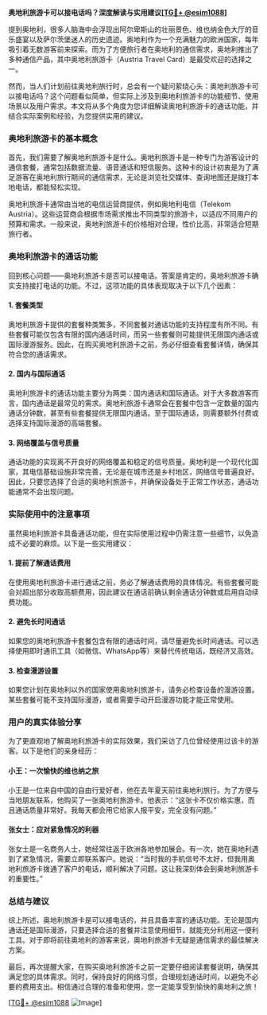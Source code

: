 **奥地利旅游卡可以接电话吗？深度解读与实用建议[[TG💪+ @esim1088](https://t.me/s/esim1088)]**

提到奥地利，很多人脑海中会浮现出阿尔卑斯山的壮丽景色、维也纳金色大厅的音乐盛宴以及萨尔茨堡迷人的历史遗迹。奥地利作为一个充满魅力的欧洲国家，每年吸引着无数游客前来探索。而为了方便旅行者在奥地利的通信需求，奥地利推出了多种通信产品，其中奥地利旅游卡（Austria Travel Card）是最受欢迎的选择之一。

然而，当人们计划前往奥地利旅行时，总会有一个疑问萦绕心头：奥地利旅游卡可以接电话吗？这个问题看似简单，但实际上涉及到奥地利旅游卡的功能细节、使用场景以及用户需求。本文将从多个角度为您详细解读奥地利旅游卡的通话功能，并结合实际案例和经验，为您提供实用的建议。

### 奥地利旅游卡的基本概念

首先，我们需要了解奥地利旅游卡是什么。奥地利旅游卡是一种专门为游客设计的通信套餐，通常包括数据流量、语音通话和短信服务。这种卡的设计初衷是为了满足游客在奥地利旅行期间的通信需求，无论是浏览社交媒体、查询地图还是拨打本地电话，都能轻松实现。

奥地利旅游卡通常由当地的电信运营商提供，例如奥地利电信（Telekom Austria）。这些运营商会根据市场需求推出不同类型的旅游卡，以适应不同用户的预算和需求。一般来说，奥地利旅游卡的价格相对合理，性价比高，非常适合短期旅行者。

### 奥地利旅游卡的通话功能

回到核心问题——奥地利旅游卡是否可以接电话。答案是肯定的，奥地利旅游卡确实支持接打电话的功能。不过，这项功能的具体表现取决于以下几个因素：

#### 1. **套餐类型**
奥地利旅游卡提供的套餐种类繁多，不同套餐对通话功能的支持程度有所不同。有些套餐可能仅包含有限的国内通话时间，而另一些套餐则可能提供无限国内通话或国际漫游服务。因此，在购买奥地利旅游卡之前，务必仔细查看套餐详情，确保其符合您的通话需求。

#### 2. **国内与国际通话**
奥地利旅游卡的通话功能主要分为两类：国内通话和国际通话。对于大多数游客而言，国内通话是最常见的需求。奥地利旅游卡通常会在套餐中包含一定数量的国内通话分钟数，甚至有些套餐提供无限国内通话。至于国际通话，则需要额外付费或选择支持国际漫游的高端套餐。

#### 3. **网络覆盖与信号质量**
通话功能的实现离不开良好的网络覆盖和稳定的信号质量。奥地利是一个现代化国家，其电信基础设施非常完善，无论是在城市还是乡村地区，网络信号普遍良好。因此，只要您选择了合适的奥地利旅游卡，并确保设备处于正常工作状态，通话功能通常不会出现问题。

### 实际使用中的注意事项

虽然奥地利旅游卡具备通话功能，但在实际使用过程中仍需注意一些细节，以免造成不必要的麻烦。以下是一些实用建议：

#### 1. **提前了解通话费用**
在使用奥地利旅游卡进行通话之前，务必了解通话费用的具体情况。有些套餐可能会对超出部分收取高额费用，因此建议在通话前确认剩余通话分钟数或启用自动续费功能。

#### 2. **避免长时间通话**
如果您的奥地利旅游卡套餐包含有限的通话时间，请尽量避免长时间通话。可以选择使用即时通讯工具（如微信、WhatsApp等）来替代传统电话，既经济又高效。

#### 3. **检查漫游设置**
如果您计划在奥地利以外的国家使用奥地利旅游卡，请务必检查设备的漫游设置。某些套餐可能不支持国际漫游，或者需要手动开启漫游功能才能正常使用。

### 用户的真实体验分享

为了更直观地了解奥地利旅游卡的实际效果，我们采访了几位曾经使用过该卡的游客。以下是他们的亲身经历：

#### 小王：一次愉快的维也纳之旅
小王是一位来自中国的自由行爱好者，他在去年夏天前往奥地利旅行。为了方便与当地朋友联系，他购买了一张奥地利旅游卡。他表示：“这张卡不仅价格实惠，而且通话质量非常好。我每天都会用它给家人报平安，完全没有问题。”

#### 张女士：应对紧急情况的利器
张女士是一名商务人士，她经常往返于欧洲各地参加展会。有一次，她在奥地利遇到了紧急情况，需要立即联系客户。她说：“当时我的手机信号不太好，但我用奥地利旅游卡拨通了客户的电话，顺利解决了问题。这让我深刻体会到奥地利旅游卡的重要性。”

### 总结与建议

综上所述，奥地利旅游卡是可以接电话的，并且具备丰富的通话功能。无论是国内通话还是国际漫游，只要选择合适的套餐并注意使用细节，就能充分利用这一便利工具。对于即将前往奥地利的游客来说，奥地利旅游卡无疑是通信需求的最佳解决方案。

最后，再次提醒大家，在购买奥地利旅游卡之前一定要仔细阅读套餐说明，确保其满足您的具体需求。同时，保持良好的网络习惯，合理规划通话时间，以避免不必要的费用支出。相信通过合理的准备和使用，您一定能享受到愉快的奥地利之旅！

[[TG💪+ @esim1088](https://t.me/s/esim1088) ![Image](https://i.postimg.cc/4NQfJmqS/Snipaste-2025-05-13-00-14-12.png)]